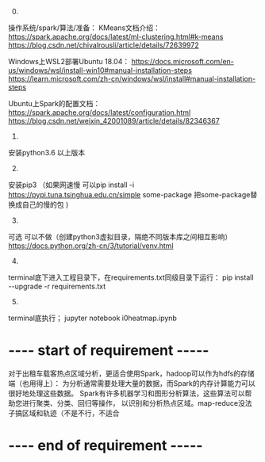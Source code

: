 0.
操作系统/spark/算法/准备：
KMeans文档介绍：https://spark.apache.org/docs/latest/ml-clustering.html#k-means
https://blog.csdn.net/chivalrousli/article/details/72639972

Windows上WSL2部署Ubuntu 18.04：
https://docs.microsoft.com/en-us/windows/wsl/install-win10#manual-installation-steps
https://learn.microsoft.com/zh-cn/windows/wsl/install#manual-installation-steps

Ubuntu上Spark的配置文档：
https://spark.apache.org/docs/latest/configuration.html
https://blog.csdn.net/weixin_42001089/article/details/82346367




1.
安装python3.6 以上版本

2. 
安装pip3 
（如果网速慢 可以pip install -i https://pypi.tuna.tsinghua.edu.cn/simple some-package  把some-package替换成自己的慢的包 )

3.
可选  可以不做（创建python3虚拟目录，隔绝不同版本库之间相互影响）
https://docs.python.org/zh-cn/3/tutorial/venv.html

4.

terminal底下进入工程目录下，在requirements.txt同级目录下运行：
pip install --upgrade -r requirements.txt

5.
terminal底执行；
jupyter notebook i0heatmap.ipynb





# ---- start of requirement -----

对于出租车载客热点区域分析，更适合使用Spark，hadoop可以作为hdfs的存储端（也用得上）：
为分析通常需要处理大量的数据，而Spark的内存计算能力可以很好地处理这些数据。
Spark有许多机器学习和图形分析算法，这些算法可以帮助您进行聚类、分类、回归等操作，
以识别和分析热点区域。map-reduce没法子搞区域和轨迹（不是不行，不适合


# ----   end of requirement -----
